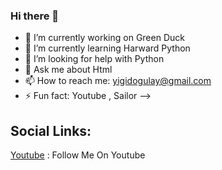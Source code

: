 ### Hi there 👋



- 🔭 I’m currently working on Green Duck
- 🌱 I’m currently learning Harward Python
- 🤔 I’m looking for help with Python
- 💬 Ask me about Html
- 📫 How to reach me: yigidogulay@gmail.com
- ⚡ Fun fact: Youtube , Sailor
-->

## Social Links:

[Youtube] : Follow Me On Youtube







[Youtube]:https://www.youtube.com/channel/UCPd65ISIH6dSb-k6Xg8LHMQ
